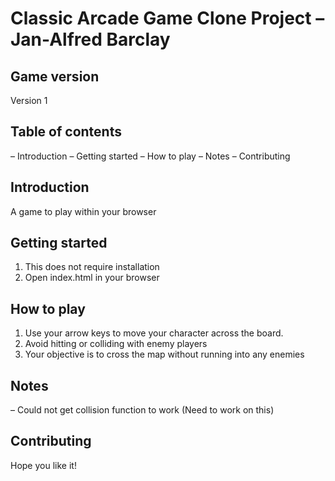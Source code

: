 # Classic Arcade Game Clone Project – Jan-Alfred Barclay

## Game version 
Version 1

## Table of contents
– Introduction
– Getting started
– How to play
– Notes
– Contributing

## Introduction
A game to play within your browser

## Getting started
1. This does not require installation
2. Open index.html in your browser

## How to play
1. Use your arrow keys to move your character across the board.
2. Avoid hitting or colliding with enemy players
3. Your objective is to cross the map without running into any enemies

## Notes
– Could not get collision function to work (Need to work on this)

## Contributing
Hope you like it!